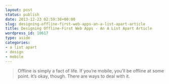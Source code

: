 ```yaml
---
layout: post
status: publish
date: 2013-12-23 02:59:38+00:00
slug: designing-offline-first-web-apps-an-a-list-apart-article
title: Designing Offline-First Web Apps - An A List Apart Article
wordpress_id: 10617
type: aside
categories:
- a list apart
- design
- mobile
---
```


> 
  
> 
> Offline is simply a fact of life. If you’re mobile, you’ll be offline at some point. It’s okay, though. There are ways to deal with it.
> 
> 




